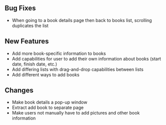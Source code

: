 ## Bug Fixes
- When going to a book details page then back to books list, scrolling duplicates the list

## New Features
- Add more book-specific information to books
- Add capabilities for user to add their own information about books (start date, finish date, etc.)
- Add differing lists with drag-and-drop capabilities between lists
- Add different ways to add books

## Changes
- Make book details a pop-up window
- Extract add book to separate page
- Make users not manually have to add pictures and other book information